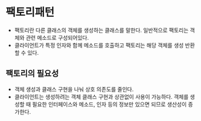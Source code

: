 # 팩토리패턴
- 팩토리란 다른 클래스의 객체를 생성하는 클래스를 말한다. 
일반적으로 팩토리는 객체와 관련 메소드로 구성되어있다.
- 클라이언트가 특정 인자와 함께 메소드를 호출하고 팩토리는 해당 객체를 생성 반환할 수 있다.

## 팩토리의 필요성
- 객체 생성과 클래스 구현을 나눠 상호 의존도를 줄인다.
- 클라이언트는 생성하려는 객체 클래스 구현과 상관없이 사용이 가능하다.
객체를 생성할 때 필요한 인터페이스와 메소드, 인자 등의 정보만 있으면 되므로 생산성이 증가한다.
